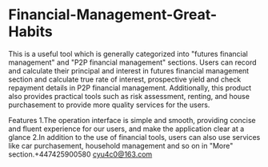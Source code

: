 # Financial-Management-Great-Habits

This is a useful tool which is generally categorized into "futures financial management" and "P2P financial management" sections. Users can record and calculate their principal and interest in futures financial management section and calculate true rate of interest, prospective yield and check repayment details in P2P financial management. Additionally, this product also provides practical tools such as risk assessment, renting, and house purchasement to provide more quality services for the users.

Features
1.The operation interface is simple and smooth, providing concise and fluent experience for our users, and make the application clear at a glance
2.In addition to the use of financial tools, users can also use services like car purchasement, household management and so on in "More" section.+447425900580 cyu4c0@163.com
